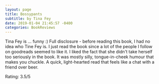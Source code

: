 ```yaml
---
layout: page
title: Bossypants
subtitle: by Tina Fey 
date: 2019-01-04 21:45:57 -0400
categories: BookReviews
---
```


Tina Fey is ... funny :) Full disclosure - before reading this book, I had no idea who Tine Fey is. I just read the book since a lot of the people I follow on goodreads seemed to like it. I liked the fact that she didn't take herself too seriously in the book. It was mostly silly, tongue-in-cheek humour that makes you chuckle. A quick, light-hearted read that feels like a chat with a friend over beer. 

Rating: 3.5/5